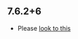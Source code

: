 ## 7.6.2+6

- Please [look to this](https://dooboolab.github.io/flutter_sound/book/CHANGELOG.html)


